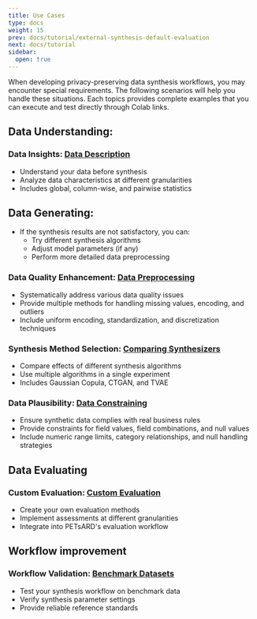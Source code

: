 ```yaml
---
title: Use Cases
type: docs
weight: 15
prev: docs/tutorial/external-synthesis-default-evaluation
next: docs/tutorial
sidebar:
  open: true
---
```



When developing privacy-preserving data synthesis workflows, you may encounter special requirements. The following scenarios will help you handle these situations. Each topics provides complete examples that you can execute and test directly through Colab links.

## **Data Understanding**:

### **Data Insights: [Data Description](./data-description)**

  - Understand your data before synthesis
  - Analyze data characteristics at different granularities
  - Includes global, column-wise, and pairwise statistics

## **Data Generating**:

- If the synthesis results are not satisfactory, you can:
  - Try different synthesis algorithms
  - Adjust model parameters (if any)
  - Perform more detailed data preprocessing

### **Data Quality Enhancement: [Data Preprocessing](./data-preprocessing)**

  - Systematically address various data quality issues
  - Provide multiple methods for handling missing values, encoding, and outliers
  - Include uniform encoding, standardization, and discretization techniques

### **Synthesis Method Selection: [Comparing Synthesizers](./comparing-synthesizers)**

  - Compare effects of different synthesis algorithms
  - Use multiple algorithms in a single experiment
  - Includes Gaussian Copula, CTGAN, and TVAE

### **Data Plausibility: [Data Constraining](./data-constraining)**

  - Ensure synthetic data complies with real business rules
  - Provide constraints for field values, field combinations, and null values
  - Include numeric range limits, category relationships, and null handling strategies

## **Data Evaluating**

### **Custom Evaluation: [Custom Evaluation](./custom-evaluation)**

  - Create your own evaluation methods
  - Implement assessments at different granularities
  - Integrate into PETsARD's evaluation workflow

## **Workflow improvement**

### **Workflow Validation: [Benchmark Datasets](./benchmark-datasets)**

  - Test your synthesis workflow on benchmark data
  - Verify synthesis parameter settings
  - Provide reliable reference standards